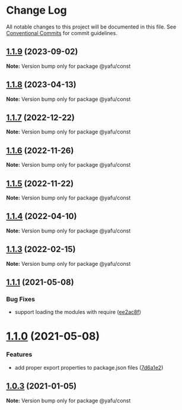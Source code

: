 # Change Log

All notable changes to this project will be documented in this file.
See [Conventional Commits](https://conventionalcommits.org) for commit guidelines.

## [1.1.9](https://github.com/TheLudd/yafu-mono/compare/@yafu/const@1.1.8...@yafu/const@1.1.9) (2023-09-02)

**Note:** Version bump only for package @yafu/const

## [1.1.8](https://github.com/TheLudd/yafu-mono/compare/@yafu/const@1.1.7...@yafu/const@1.1.8) (2023-04-13)

**Note:** Version bump only for package @yafu/const

## [1.1.7](https://github.com/TheLudd/yafu-mono/compare/@yafu/const@1.1.6...@yafu/const@1.1.7) (2022-12-22)

**Note:** Version bump only for package @yafu/const

## [1.1.6](https://github.com/TheLudd/yafu-mono/compare/@yafu/const@1.1.5...@yafu/const@1.1.6) (2022-11-26)

**Note:** Version bump only for package @yafu/const

## [1.1.5](https://github.com/TheLudd/yafu-mono/compare/@yafu/const@1.1.4...@yafu/const@1.1.5) (2022-11-22)

**Note:** Version bump only for package @yafu/const

## [1.1.4](https://github.com/TheLudd/yafu-mono/compare/@yafu/const@1.1.3...@yafu/const@1.1.4) (2022-04-10)

**Note:** Version bump only for package @yafu/const

## [1.1.3](https://github.com/TheLudd/yafu-mono/compare/@yafu/const@1.1.2...@yafu/const@1.1.3) (2022-02-15)

**Note:** Version bump only for package @yafu/const

## [1.1.1](https://github.com/TheLudd/yafu-mono/compare/@yafu/const@1.1.0...@yafu/const@1.1.1) (2021-05-08)

### Bug Fixes

- support loading the modules with require ([ee2ac8f](https://github.com/TheLudd/yafu-mono/commit/ee2ac8f9ff737bb3aad2fe6fda8c89c8d8e5c72c))

# [1.1.0](https://github.com/TheLudd/yafu-mono/compare/@yafu/const@1.0.4...@yafu/const@1.1.0) (2021-05-08)

### Features

- add proper export properties to package.json files ([7d6a1e2](https://github.com/TheLudd/yafu-mono/commit/7d6a1e2e24942281f93f66ded542ebcc5d1815a1))

## [1.0.3](https://github.com/TheLudd/yafu-mono/compare/@yafu/const@1.0.2...@yafu/const@1.0.3) (2021-01-05)

**Note:** Version bump only for package @yafu/const
